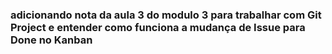 ### adicionando nota da aula 3 do modulo 3 para trabalhar com Git Project e entender como funciona a mudança de Issue para Done no Kanban